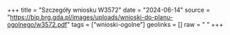 +++
title = "Szczegóły wniosku W3572"
date = "2024-06-14"
source = "https://bip.brg.gda.pl/images/uploads/wnioski-do-planu-ogolnego/w3572.pdf"
tags = ["wnioski-ogolne"]
geolinks = []
raw = " "
+++





